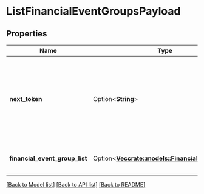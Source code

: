 # ListFinancialEventGroupsPayload

## Properties

Name | Type | Description | Notes
------------ | ------------- | ------------- | -------------
**next_token** | Option<**String**> | When present and not empty, pass this string token in the next request to return the next response page. | [optional]
**financial_event_group_list** | Option<[**Vec<crate::models::FinancialEventGroup>**](FinancialEventGroup.md)> | A list of financial event group information. | [optional]

[[Back to Model list]](../README.md#documentation-for-models) [[Back to API list]](../README.md#documentation-for-api-endpoints) [[Back to README]](../README.md)


